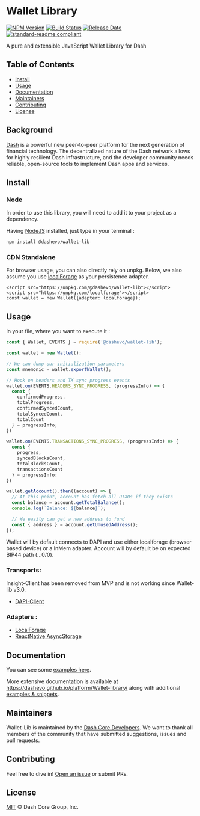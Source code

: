 # Wallet Library

[![NPM Version](https://img.shields.io/npm/v/@dashevo/wallet-lib)](https://www.npmjs.com/package/@dashevo/wallet-lib)
[![Build Status](https://github.com/dashevo/platform/actions/workflows/release.yml/badge.svg)](https://github.com/dashevo/platform/actions/workflows/release.yml)
[![Release Date](https://img.shields.io/github/release-date/dashevo/platform)](https://github.com/dashevo/platform/releases/latest)
[![standard-readme compliant](https://img.shields.io/badge/readme%20style-standard-brightgreen)](https://github.com/RichardLitt/standard-readme)

A pure and extensible JavaScript Wallet Library for Dash

## Table of Contents
- [Install](#install)
- [Usage](#usage)
- [Documentation](#documentation)
- [Maintainers](#maintainers)
- [Contributing](#contributing)
- [License](#license)


## Background

[Dash](https://www.dash.org) is a powerful new peer-to-peer platform for the next generation of financial technology. The decentralized nature of the Dash network allows for highly resilient Dash infrastructure, and the developer community needs reliable, open-source tools to implement Dash apps and services.

## Install

### Node

In order to use this library, you will need to add it to your project as a dependency.

Having [NodeJS](https://nodejs.org/) installed, just type in your terminal :

```sh
npm install @dashevo/wallet-lib
```

### CDN Standalone

For browser usage, you can also directly rely on unpkg. Below, we also assume you use [localForage](https://github.com/localForage/localForage) as your persistence adapter.

```
<script src="https://unpkg.com/@dashevo/wallet-lib"></script>
<script src="https://unpkg.com/localforage"></script>
const wallet = new Wallet({adapter: localforage});
```

## Usage

In your file, where you want to execute it :

```js
const { Wallet, EVENTS } = require('@dashevo/wallet-lib');

const wallet = new Wallet();

// We can dump our initialization parameters
const mnemonic = wallet.exportWallet();

// Hook on headers and TX sync progress events
wallet.on(EVENTS.HEADERS_SYNC_PROGRESS, (progressInfo) => {
  const {
    confirmedProgress,
    totalProgress,
    confirmedSyncedCount,
    totalSyncedCount,
    totalCount
  } = progressInfo;
})

wallet.on(EVENTS.TRANSACTIONS_SYNC_PROGRESS, (progressInfo) => {
  const {
    progress,
    syncedBlocksCount,
    totalBlocksCount,
    transactionsCount
  } = progressInfo;
})

wallet.getAccount().then((account) => {
  // At this point, account has fetch all UTXOs if they exists
  const balance = account.getTotalBalance();
  console.log(`Balance: ${balance}`);

  // We easily can get a new address to fund
  const { address } = account.getUnusedAddress();
});
```

Wallet will by default connects to DAPI and use either localforage (browser based device) or a InMem adapter.
Account will by default be on expected BIP44 path (...0/0).

### Transports:

Insight-Client has been removed from MVP and is not working since Wallet-lib v3.0.

- [DAPI-Client](https://github.com/dashevo/platform/tree/master/packages/js-dapi-client)

### Adapters :

- [LocalForage](https://github.com/localForage/localForage)
- [ReactNative AsyncStorage](https://facebook.github.io/react-native/docs/asyncstorage)

## Documentation

You can see some [examples here](docs/usage/examples.md).

More extensive documentation is available at https://dashevo.github.io/platform/Wallet-library/ along with additional [examples & snippets](https://dashevo.github.io/platform/Wallet-library/usage/examples/).

## Maintainers

Wallet-Lib is maintained by the [Dash Core Developers](https://www.github.com/dashevo).
We want to thank all members of the community that have submitted suggestions, issues and pull requests.

## Contributing

Feel free to dive in! [Open an issue](https://github.com/dashevo/platform/issues/new/choose) or submit PRs.

## License

[MIT](LICENSE) &copy; Dash Core Group, Inc.
